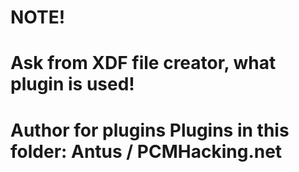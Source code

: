# NOTE!
# Ask from XDF file creator, what plugin is used!
#
# Author for plugins Plugins in this folder: Antus / PCMHacking.net

